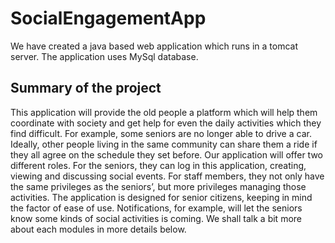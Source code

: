 # SocialEngagementApp

We have created a java based web application which runs in a tomcat server. The application uses MySql database.

## Summary of the project
This application will provide the old people a platform which will help them coordinate with society and get help 
for even the daily activities which they find difficult. For example, some seniors are no longer able to drive a car. 
Ideally, other people living in the same community can share them a ride if they all agree on the schedule they set before. 
Our application will offer two different roles. For the seniors, they can log in this application, creating, viewing and 
discussing social events. For staff members, they not only have the same privileges as the seniors’, but more privileges managing those activities. 
The application is designed for senior citizens, keeping in mind the factor of ease of use. Notifications, for example, 
will let the seniors know some kinds of social activities is coming.
We shall talk a bit more about each modules in more details below.

